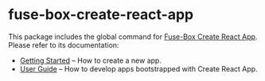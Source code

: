 # fuse-box-create-react-app

This package includes the global command for [Fuse-Box Create React App](https://github.com/offgridnetworks/fuse-box-create-react-app).  
Please refer to its documentation:

* [Getting Started](https://github.com/offgridnetworks/fuse-box-create-react-app/blob/master/README.md#getting-started) – How to create a new app.
* [User Guide](https://github.com/offgridnetworks/fuse-box-create-react-app/blob/master/packages/fuse-box-react-scripts/template/README.md) – How to develop apps bootstrapped with Create React App.
